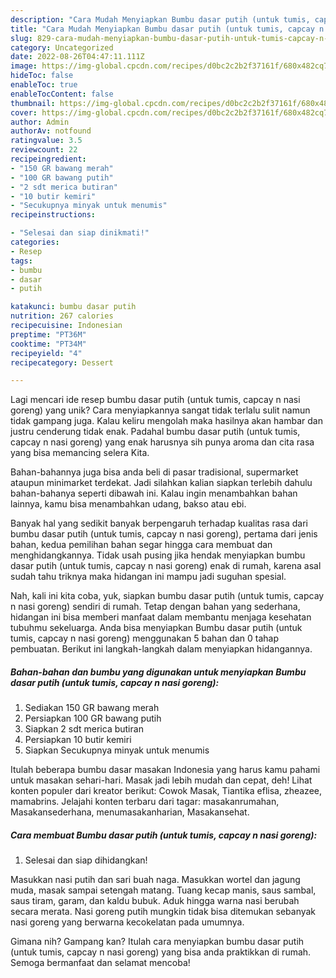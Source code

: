 ```yaml
---
description: "Cara Mudah Menyiapkan Bumbu dasar putih (untuk tumis, capcay n nasi goreng) yang Enak"
title: "Cara Mudah Menyiapkan Bumbu dasar putih (untuk tumis, capcay n nasi goreng) yang Enak"
slug: 829-cara-mudah-menyiapkan-bumbu-dasar-putih-untuk-tumis-capcay-n-nasi-goreng-yang-enak
category: Uncategorized
date: 2022-08-26T04:47:11.111Z
image: https://img-global.cpcdn.com/recipes/d0bc2c2b2f37161f/680x482cq70/bumbu-dasar-putih-untuk-tumis-capcay-n-nasi-goreng-foto-resep-utama.jpg
hideToc: false
enableToc: true
enableTocContent: false
thumbnail: https://img-global.cpcdn.com/recipes/d0bc2c2b2f37161f/680x482cq70/bumbu-dasar-putih-untuk-tumis-capcay-n-nasi-goreng-foto-resep-utama.jpg
cover: https://img-global.cpcdn.com/recipes/d0bc2c2b2f37161f/680x482cq70/bumbu-dasar-putih-untuk-tumis-capcay-n-nasi-goreng-foto-resep-utama.jpg
author: Admin
authorAv: notfound
ratingvalue: 3.5
reviewcount: 22
recipeingredient:
- "150 GR bawang merah"
- "100 GR bawang putih"
- "2 sdt merica butiran"
- "10 butir kemiri"
- "Secukupnya minyak untuk menumis"
recipeinstructions:

- "Selesai dan siap dinikmati!"
categories:
- Resep
tags:
- bumbu
- dasar
- putih

katakunci: bumbu dasar putih 
nutrition: 267 calories
recipecuisine: Indonesian
preptime: "PT36M"
cooktime: "PT34M"
recipeyield: "4"
recipecategory: Dessert

---
```





Lagi mencari ide resep bumbu dasar putih (untuk tumis, capcay n nasi goreng) yang unik? Cara menyiapkannya sangat tidak terlalu sulit namun tidak gampang juga. Kalau keliru mengolah maka hasilnya akan hambar dan justru cenderung tidak enak. Padahal bumbu dasar putih (untuk tumis, capcay n nasi goreng) yang enak harusnya sih punya aroma dan cita rasa yang bisa memancing selera Kita.





Bahan-bahannya juga bisa anda beli di pasar tradisional, supermarket ataupun minimarket terdekat. Jadi silahkan kalian siapkan terlebih dahulu bahan-bahanya seperti dibawah ini. Kalau ingin menambahkan bahan lainnya, kamu bisa menambahkan udang, bakso atau ebi.

Banyak hal yang sedikit banyak berpengaruh terhadap kualitas rasa dari bumbu dasar putih (untuk tumis, capcay n nasi goreng), pertama dari jenis bahan, kedua pemilihan bahan segar hingga cara membuat dan menghidangkannya. Tidak usah pusing jika hendak menyiapkan bumbu dasar putih (untuk tumis, capcay n nasi goreng) enak di rumah, karena asal sudah tahu triknya maka hidangan ini mampu jadi suguhan spesial.






Nah, kali ini kita coba, yuk, siapkan bumbu dasar putih (untuk tumis, capcay n nasi goreng) sendiri di rumah. Tetap dengan bahan yang sederhana, hidangan ini bisa memberi manfaat dalam membantu menjaga kesehatan tubuhmu sekeluarga. Anda bisa menyiapkan Bumbu dasar putih (untuk tumis, capcay n nasi goreng) menggunakan 5 bahan dan 0 tahap pembuatan. Berikut ini langkah-langkah dalam menyiapkan hidangannya.

<!--inarticleads1-->

##### Bahan-bahan dan bumbu yang digunakan untuk menyiapkan Bumbu dasar putih (untuk tumis, capcay n nasi goreng):

1. Sediakan 150 GR bawang merah
1. Persiapkan 100 GR bawang putih
1. Siapkan 2 sdt merica butiran
1. Persiapkan 10 butir kemiri
1. Siapkan Secukupnya minyak untuk menumis


Itulah beberapa bumbu dasar masakan Indonesia yang harus kamu pahami untuk masakan sehari-hari. Masak jadi lebih mudah dan cepat, deh! Lihat konten populer dari kreator berikut: Cowok Masak, Tiantika eflisa, zheazee, mamabrins. Jelajahi konten terbaru dari tagar: masakanrumahan, Masakansederhana, menumasakanharian, Masakansehat. 

<!--inarticleads2-->

##### Cara membuat Bumbu dasar putih (untuk tumis, capcay n nasi goreng):


1. Selesai dan siap dihidangkan!

Masukkan nasi putih dan sari buah naga. Masukkan wortel dan jagung muda, masak sampai setengah matang. Tuang kecap manis, saus sambal, saus tiram, garam, dan kaldu bubuk. Aduk hingga warna nasi berubah secara merata. Nasi goreng putih mungkin tidak bisa ditemukan sebanyak nasi goreng yang berwarna kecokelatan pada umumnya. 

Gimana nih? Gampang kan? Itulah cara menyiapkan bumbu dasar putih (untuk tumis, capcay n nasi goreng) yang bisa anda praktikkan di rumah. Semoga bermanfaat dan selamat mencoba!
